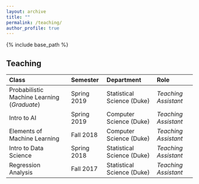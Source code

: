 ```yaml
---
layout: archive
title: ""
permalink: /teaching/
author_profile: true
---
```


{% include base_path %}

## Teaching  

Class  |Semester |Department |Role 
:---------|:----------|:--------------|:----
 Probabilistic Machine Learning (*Graduate*) |Spring 2019 |Statistical Science (Duke) | *Teaching Assistant*
 Intro to AI |Spring 2019   |Computer Science (Duke) | *Teaching Assistant*
 Elements of Machine Learning |Fall 2018 |Computer Science (Duke) |*Teaching Assistant*
 Intro to Data Science |Spring 2018 |Statistical Science (Duke) |*Teaching Assistant*
 Regression Analysis |Fall 2017 |Statistical Science (Duke) | *Teaching Assistant*
